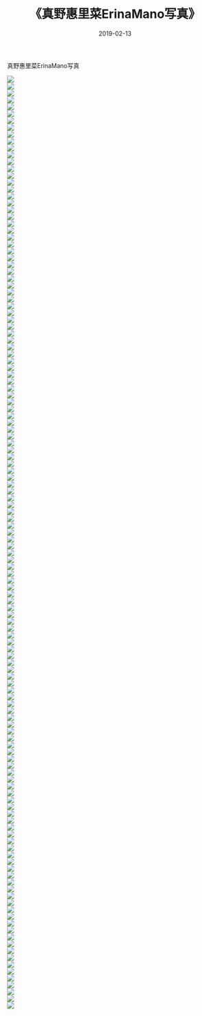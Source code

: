 ﻿---
layout: post
title:  《真野惠里菜ErinaMano写真》
date:   2019-02-13
img: http://pic.660000.xyz/1:/性感/2019/真野惠里菜ErinaMano写真/000.jpg
categories: [美女, 清纯, 唯美]
---

真野惠里菜ErinaMano写真

  ![](http://pic.660000.xyz/1:/性感/2019/真野惠里菜ErinaMano写真/001.jpg) <br> ![](http://pic.660000.xyz/1:/性感/2019/真野惠里菜ErinaMano写真/002.jpg) <br> ![](http://pic.660000.xyz/1:/性感/2019/真野惠里菜ErinaMano写真/003.jpg) <br> ![](http://pic.660000.xyz/1:/性感/2019/真野惠里菜ErinaMano写真/004.jpg) <br> ![](http://pic.660000.xyz/1:/性感/2019/真野惠里菜ErinaMano写真/005.jpg) <br> ![](http://pic.660000.xyz/1:/性感/2019/真野惠里菜ErinaMano写真/006.jpg) <br> ![](http://pic.660000.xyz/1:/性感/2019/真野惠里菜ErinaMano写真/007.jpg) <br> ![](http://pic.660000.xyz/1:/性感/2019/真野惠里菜ErinaMano写真/008.jpg) <br> ![](http://pic.660000.xyz/1:/性感/2019/真野惠里菜ErinaMano写真/009.jpg) <br> ![](http://pic.660000.xyz/1:/性感/2019/真野惠里菜ErinaMano写真/010.jpg) <br> ![](http://pic.660000.xyz/1:/性感/2019/真野惠里菜ErinaMano写真/011.jpg) <br> ![](http://pic.660000.xyz/1:/性感/2019/真野惠里菜ErinaMano写真/012.jpg) <br> ![](http://pic.660000.xyz/1:/性感/2019/真野惠里菜ErinaMano写真/013.jpg) <br> ![](http://pic.660000.xyz/1:/性感/2019/真野惠里菜ErinaMano写真/014.jpg) <br> ![](http://pic.660000.xyz/1:/性感/2019/真野惠里菜ErinaMano写真/015.jpg) <br> ![](http://pic.660000.xyz/1:/性感/2019/真野惠里菜ErinaMano写真/016.jpg) <br> ![](http://pic.660000.xyz/1:/性感/2019/真野惠里菜ErinaMano写真/017.jpg) <br> ![](http://pic.660000.xyz/1:/性感/2019/真野惠里菜ErinaMano写真/018.jpg) <br> ![](http://pic.660000.xyz/1:/性感/2019/真野惠里菜ErinaMano写真/019.jpg) <br> ![](http://pic.660000.xyz/1:/性感/2019/真野惠里菜ErinaMano写真/020.jpg) <br> ![](http://pic.660000.xyz/1:/性感/2019/真野惠里菜ErinaMano写真/021.jpg) <br> ![](http://pic.660000.xyz/1:/性感/2019/真野惠里菜ErinaMano写真/022.jpg) <br> ![](http://pic.660000.xyz/1:/性感/2019/真野惠里菜ErinaMano写真/023.jpg) <br> ![](http://pic.660000.xyz/1:/性感/2019/真野惠里菜ErinaMano写真/024.jpg) <br> ![](http://pic.660000.xyz/1:/性感/2019/真野惠里菜ErinaMano写真/025.jpg) <br> ![](http://pic.660000.xyz/1:/性感/2019/真野惠里菜ErinaMano写真/026.jpg) <br> ![](http://pic.660000.xyz/1:/性感/2019/真野惠里菜ErinaMano写真/027.jpg) <br> ![](http://pic.660000.xyz/1:/性感/2019/真野惠里菜ErinaMano写真/028.jpg) <br> ![](http://pic.660000.xyz/1:/性感/2019/真野惠里菜ErinaMano写真/029.jpg) <br> ![](http://pic.660000.xyz/1:/性感/2019/真野惠里菜ErinaMano写真/030.jpg) <br> ![](http://pic.660000.xyz/1:/性感/2019/真野惠里菜ErinaMano写真/031.jpg) <br> ![](http://pic.660000.xyz/1:/性感/2019/真野惠里菜ErinaMano写真/032.jpg) <br> ![](http://pic.660000.xyz/1:/性感/2019/真野惠里菜ErinaMano写真/033.jpg) <br> ![](http://pic.660000.xyz/1:/性感/2019/真野惠里菜ErinaMano写真/034.jpg) <br> ![](http://pic.660000.xyz/1:/性感/2019/真野惠里菜ErinaMano写真/035.jpg) <br> ![](http://pic.660000.xyz/1:/性感/2019/真野惠里菜ErinaMano写真/036.jpg) <br> ![](http://pic.660000.xyz/1:/性感/2019/真野惠里菜ErinaMano写真/037.jpg) <br> ![](http://pic.660000.xyz/1:/性感/2019/真野惠里菜ErinaMano写真/038.jpg) <br> ![](http://pic.660000.xyz/1:/性感/2019/真野惠里菜ErinaMano写真/039.jpg) <br> ![](http://pic.660000.xyz/1:/性感/2019/真野惠里菜ErinaMano写真/040.jpg) <br> ![](http://pic.660000.xyz/1:/性感/2019/真野惠里菜ErinaMano写真/041.jpg) <br> ![](http://pic.660000.xyz/1:/性感/2019/真野惠里菜ErinaMano写真/042.jpg) <br> ![](http://pic.660000.xyz/1:/性感/2019/真野惠里菜ErinaMano写真/043.jpg) <br> ![](http://pic.660000.xyz/1:/性感/2019/真野惠里菜ErinaMano写真/044.jpg) <br> ![](http://pic.660000.xyz/1:/性感/2019/真野惠里菜ErinaMano写真/045.jpg) <br> ![](http://pic.660000.xyz/1:/性感/2019/真野惠里菜ErinaMano写真/046.jpg) <br> ![](http://pic.660000.xyz/1:/性感/2019/真野惠里菜ErinaMano写真/047.jpg) <br> ![](http://pic.660000.xyz/1:/性感/2019/真野惠里菜ErinaMano写真/048.jpg) <br> ![](http://pic.660000.xyz/1:/性感/2019/真野惠里菜ErinaMano写真/049.jpg) <br> ![](http://pic.660000.xyz/1:/性感/2019/真野惠里菜ErinaMano写真/050.jpg) <br> ![](http://pic.660000.xyz/1:/性感/2019/真野惠里菜ErinaMano写真/051.jpg) <br> ![](http://pic.660000.xyz/1:/性感/2019/真野惠里菜ErinaMano写真/052.jpg) <br> ![](http://pic.660000.xyz/1:/性感/2019/真野惠里菜ErinaMano写真/053.jpg) <br> ![](http://pic.660000.xyz/1:/性感/2019/真野惠里菜ErinaMano写真/054.jpg) <br> ![](http://pic.660000.xyz/1:/性感/2019/真野惠里菜ErinaMano写真/055.jpg) <br> ![](http://pic.660000.xyz/1:/性感/2019/真野惠里菜ErinaMano写真/056.jpg) <br> ![](http://pic.660000.xyz/1:/性感/2019/真野惠里菜ErinaMano写真/057.jpg) <br> ![](http://pic.660000.xyz/1:/性感/2019/真野惠里菜ErinaMano写真/058.jpg) <br> ![](http://pic.660000.xyz/1:/性感/2019/真野惠里菜ErinaMano写真/059.jpg) <br> ![](http://pic.660000.xyz/1:/性感/2019/真野惠里菜ErinaMano写真/060.jpg) <br> ![](http://pic.660000.xyz/1:/性感/2019/真野惠里菜ErinaMano写真/061.jpg) <br> ![](http://pic.660000.xyz/1:/性感/2019/真野惠里菜ErinaMano写真/062.jpg) <br> ![](http://pic.660000.xyz/1:/性感/2019/真野惠里菜ErinaMano写真/063.jpg) <br> ![](http://pic.660000.xyz/1:/性感/2019/真野惠里菜ErinaMano写真/064.jpg) <br> ![](http://pic.660000.xyz/1:/性感/2019/真野惠里菜ErinaMano写真/065.jpg) <br> ![](http://pic.660000.xyz/1:/性感/2019/真野惠里菜ErinaMano写真/066.jpg) <br> ![](http://pic.660000.xyz/1:/性感/2019/真野惠里菜ErinaMano写真/067.jpg) <br> ![](http://pic.660000.xyz/1:/性感/2019/真野惠里菜ErinaMano写真/068.jpg) <br> ![](http://pic.660000.xyz/1:/性感/2019/真野惠里菜ErinaMano写真/069.jpg) <br> ![](http://pic.660000.xyz/1:/性感/2019/真野惠里菜ErinaMano写真/070.jpg) <br> ![](http://pic.660000.xyz/1:/性感/2019/真野惠里菜ErinaMano写真/071.jpg) <br> ![](http://pic.660000.xyz/1:/性感/2019/真野惠里菜ErinaMano写真/072.jpg) <br> ![](http://pic.660000.xyz/1:/性感/2019/真野惠里菜ErinaMano写真/073.jpg) <br> ![](http://pic.660000.xyz/1:/性感/2019/真野惠里菜ErinaMano写真/074.jpg) <br> ![](http://pic.660000.xyz/1:/性感/2019/真野惠里菜ErinaMano写真/075.jpg) <br> ![](http://pic.660000.xyz/1:/性感/2019/真野惠里菜ErinaMano写真/076.jpg) <br> ![](http://pic.660000.xyz/1:/性感/2019/真野惠里菜ErinaMano写真/077.jpg) <br> ![](http://pic.660000.xyz/1:/性感/2019/真野惠里菜ErinaMano写真/078.jpg) <br> ![](http://pic.660000.xyz/1:/性感/2019/真野惠里菜ErinaMano写真/079.jpg) <br> ![](http://pic.660000.xyz/1:/性感/2019/真野惠里菜ErinaMano写真/080.jpg) <br> ![](http://pic.660000.xyz/1:/性感/2019/真野惠里菜ErinaMano写真/081.jpg) <br> ![](http://pic.660000.xyz/1:/性感/2019/真野惠里菜ErinaMano写真/082.jpg) <br> ![](http://pic.660000.xyz/1:/性感/2019/真野惠里菜ErinaMano写真/083.jpg) <br> ![](http://pic.660000.xyz/1:/性感/2019/真野惠里菜ErinaMano写真/084.jpg) <br> ![](http://pic.660000.xyz/1:/性感/2019/真野惠里菜ErinaMano写真/085.jpg) <br> ![](http://pic.660000.xyz/1:/性感/2019/真野惠里菜ErinaMano写真/086.jpg) <br> ![](http://pic.660000.xyz/1:/性感/2019/真野惠里菜ErinaMano写真/087.jpg) <br> ![](http://pic.660000.xyz/1:/性感/2019/真野惠里菜ErinaMano写真/088.jpg) <br> ![](http://pic.660000.xyz/1:/性感/2019/真野惠里菜ErinaMano写真/089.jpg) <br> ![](http://pic.660000.xyz/1:/性感/2019/真野惠里菜ErinaMano写真/090.jpg) <br> ![](http://pic.660000.xyz/1:/性感/2019/真野惠里菜ErinaMano写真/091.jpg) <br> ![](http://pic.660000.xyz/1:/性感/2019/真野惠里菜ErinaMano写真/092.jpg) <br> ![](http://pic.660000.xyz/1:/性感/2019/真野惠里菜ErinaMano写真/093.jpg) <br> ![](http://pic.660000.xyz/1:/性感/2019/真野惠里菜ErinaMano写真/094.jpg) <br> ![](http://pic.660000.xyz/1:/性感/2019/真野惠里菜ErinaMano写真/095.jpg) <br> ![](http://pic.660000.xyz/1:/性感/2019/真野惠里菜ErinaMano写真/096.jpg) <br> ![](http://pic.660000.xyz/1:/性感/2019/真野惠里菜ErinaMano写真/097.jpg) <br> ![](http://pic.660000.xyz/1:/性感/2019/真野惠里菜ErinaMano写真/098.jpg) <br> ![](http://pic.660000.xyz/1:/性感/2019/真野惠里菜ErinaMano写真/099.jpg) <br> ![](http://pic.660000.xyz/1:/性感/2019/真野惠里菜ErinaMano写真/100.jpg) <br> ![](http://pic.660000.xyz/1:/性感/2019/真野惠里菜ErinaMano写真/101.jpg) <br> ![](http://pic.660000.xyz/1:/性感/2019/真野惠里菜ErinaMano写真/102.jpg) <br> ![](http://pic.660000.xyz/1:/性感/2019/真野惠里菜ErinaMano写真/103.jpg) <br> ![](http://pic.660000.xyz/1:/性感/2019/真野惠里菜ErinaMano写真/104.jpg) <br> ![](http://pic.660000.xyz/1:/性感/2019/真野惠里菜ErinaMano写真/105.jpg) <br> ![](http://pic.660000.xyz/1:/性感/2019/真野惠里菜ErinaMano写真/106.jpg) <br> ![](http://pic.660000.xyz/1:/性感/2019/真野惠里菜ErinaMano写真/107.jpg) <br> ![](http://pic.660000.xyz/1:/性感/2019/真野惠里菜ErinaMano写真/108.jpg) <br> ![](http://pic.660000.xyz/1:/性感/2019/真野惠里菜ErinaMano写真/109.jpg) <br> ![](http://pic.660000.xyz/1:/性感/2019/真野惠里菜ErinaMano写真/110.jpg) <br> ![](http://pic.660000.xyz/1:/性感/2019/真野惠里菜ErinaMano写真/111.jpg) <br> ![](http://pic.660000.xyz/1:/性感/2019/真野惠里菜ErinaMano写真/112.jpg) <br> ![](http://pic.660000.xyz/1:/性感/2019/真野惠里菜ErinaMano写真/113.jpg) <br> ![](http://pic.660000.xyz/1:/性感/2019/真野惠里菜ErinaMano写真/114.jpg) <br> ![](http://pic.660000.xyz/1:/性感/2019/真野惠里菜ErinaMano写真/115.jpg) <br> ![](http://pic.660000.xyz/1:/性感/2019/真野惠里菜ErinaMano写真/116.jpg) <br> ![](http://pic.660000.xyz/1:/性感/2019/真野惠里菜ErinaMano写真/117.jpg) <br> ![](http://pic.660000.xyz/1:/性感/2019/真野惠里菜ErinaMano写真/118.jpg) <br> ![](http://pic.660000.xyz/1:/性感/2019/真野惠里菜ErinaMano写真/119.jpg) <br> ![](http://pic.660000.xyz/1:/性感/2019/真野惠里菜ErinaMano写真/120.jpg) <br> ![](http://pic.660000.xyz/1:/性感/2019/真野惠里菜ErinaMano写真/121.jpg) <br> ![](http://pic.660000.xyz/1:/性感/2019/真野惠里菜ErinaMano写真/122.jpg) <br> ![](http://pic.660000.xyz/1:/性感/2019/真野惠里菜ErinaMano写真/123.jpg) <br> ![](http://pic.660000.xyz/1:/性感/2019/真野惠里菜ErinaMano写真/124.jpg) <br> ![](http://pic.660000.xyz/1:/性感/2019/真野惠里菜ErinaMano写真/125.jpg) <br> ![](http://pic.660000.xyz/1:/性感/2019/真野惠里菜ErinaMano写真/126.jpg) <br> ![](http://pic.660000.xyz/1:/性感/2019/真野惠里菜ErinaMano写真/127.jpg) <br> ![](http://pic.660000.xyz/1:/性感/2019/真野惠里菜ErinaMano写真/128.jpg) <br> ![](http://pic.660000.xyz/1:/性感/2019/真野惠里菜ErinaMano写真/129.jpg) <br> ![](http://pic.660000.xyz/1:/性感/2019/真野惠里菜ErinaMano写真/130.jpg) <br> ![](http://pic.660000.xyz/1:/性感/2019/真野惠里菜ErinaMano写真/131.jpg) <br> ![](http://pic.660000.xyz/1:/性感/2019/真野惠里菜ErinaMano写真/132.jpg) <br> ![](http://pic.660000.xyz/1:/性感/2019/真野惠里菜ErinaMano写真/133.jpg) <br> ![](http://pic.660000.xyz/1:/性感/2019/真野惠里菜ErinaMano写真/134.jpg) <br> ![](http://pic.660000.xyz/1:/性感/2019/真野惠里菜ErinaMano写真/135.jpg) <br> ![](http://pic.660000.xyz/1:/性感/2019/真野惠里菜ErinaMano写真/136.jpg) <br>